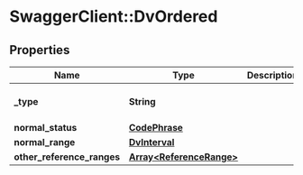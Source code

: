 # SwaggerClient::DvOrdered

## Properties
Name | Type | Description | Notes
------------ | ------------- | ------------- | -------------
**_type** | **String** |  | [optional] [default to &#x27;DV_ORDERED&#x27;]
**normal_status** | [**CodePhrase**](CodePhrase.md) |  | [optional] 
**normal_range** | [**DvInterval**](DvInterval.md) |  | [optional] 
**other_reference_ranges** | [**Array&lt;ReferenceRange&gt;**](ReferenceRange.md) |  | [optional] 

